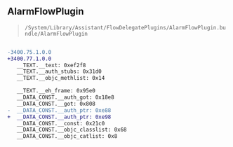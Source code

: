 ## AlarmFlowPlugin

> `/System/Library/Assistant/FlowDelegatePlugins/AlarmFlowPlugin.bundle/AlarmFlowPlugin`

```diff

-3400.75.1.0.0
+3400.77.1.0.0
   __TEXT.__text: 0xef2f8
   __TEXT.__auth_stubs: 0x31d0
   __TEXT.__objc_methlist: 0x14

   __TEXT.__eh_frame: 0x95e0
   __DATA_CONST.__auth_got: 0x18e8
   __DATA_CONST.__got: 0x808
-  __DATA_CONST.__auth_ptr: 0xe88
+  __DATA_CONST.__auth_ptr: 0xe98
   __DATA_CONST.__const: 0x21c0
   __DATA_CONST.__objc_classlist: 0x68
   __DATA_CONST.__objc_catlist: 0x8

```
